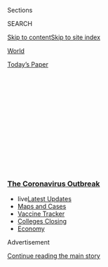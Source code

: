 <div id="app">

<div>

<div>

<div>

<div class="NYTAppHideMasthead css-1q2w90k e1suatyy0">

<div class="section css-ui9rw0 e1suatyy2">

<div class="css-eph4ug er09x8g0">

<div class="css-6n7j50">

</div>

<span class="css-1dv1kvn">Sections</span>

<div class="css-10488qs">

<span class="css-1dv1kvn">SEARCH</span>

</div>

[Skip to content](#site-content)[Skip to site
index](#site-index)

</div>

<div id="masthead-section-label" class="css-1wr3we4 eaxe0e00">

[World](https://www.nytimes3xbfgragh.onion/section/world)

</div>

<div class="css-10698na e1huz5gh0">

</div>

</div>

<div id="masthead-bar-one" class="section hasLinks css-15hmgas e1csuq9d3">

<div class="css-uqyvli e1csuq9d0">

</div>

<div class="css-1uqjmks e1csuq9d1">

</div>

<div class="css-9e9ivx">

[](https://myaccount.nytimes3xbfgragh.onion/auth/login?response_type=cookie&client_id=vi)

</div>

<div class="css-1bvtpon e1csuq9d2">

[Today’s
Paper](https://www.nytimes3xbfgragh.onion/section/todayspaper)

</div>

</div>

</div>

</div>

<div data-aria-hidden="false">

<div id="site-content" data-role="main">

<div>

<div class="css-1aor85t" style="opacity:0.000000001;z-index:-1;visibility:hidden">

<div class="css-1hqnpie">

<div class="css-epjblv">

<span class="css-17xtcya">[World](/section/world)</span><span class="css-x15j1o">|</span><span class="css-fwqvlz">China
Defends Its Coronavirus
Response</span>

</div>

<div class="css-k008qs">

<div class="css-1iwv8en">

<span class="css-18z7m18"></span>

<div>

</div>

</div>

<span class="css-1n6z4y">https://nyti.ms/2AO5g5L</span>

<div class="css-1705lsu">

<div class="css-4xjgmj">

<div class="css-4skfbu" data-role="toolbar" data-aria-label="Social Media Share buttons, Save button, and Comments Panel with current comment count" data-testid="share-tools">

  - 
  - 
  - 
  - 
    
    <div class="css-6n7j50">
    
    </div>

  - 

</div>

</div>

</div>

</div>

</div>

</div>

<div class="css-13pd83m">

<div class="css-l9svim">

### [<span class="css-pa1jbp"><span class="css-1rxm0ex">The Coronavirus</span><span class="css-1rxm0ex"> Outbreak</span></span>](https://www.nytimes3xbfgragh.onion/news-event/coronavirus?name=styln-coronavirus-national&region=TOP_BANNER&variant=undefined&block=storyline_menu_recirc&action=click&pgtype=Article&impression_id=a18de280-e384-11ea-a237-f96f036501c6)

  - <span class="css-ousu42"><span class="css-12clwdu">live</span>[Latest
    Updates](https://www.nytimes3xbfgragh.onion/2020/08/20/world/coronavirus-covid.html?name=styln-coronavirus-national&region=TOP_BANNER&variant=undefined&block=storyline_menu_recirc&action=click&pgtype=Article&impression_id=a18e0990-e384-11ea-a237-f96f036501c6)</span>
  - <span class="css-ousu42">[Maps and
    Cases](https://www.nytimes3xbfgragh.onion/interactive/2020/us/coronavirus-us-cases.html?name=styln-coronavirus-national&region=TOP_BANNER&variant=undefined&block=storyline_menu_recirc&action=click&pgtype=Article&impression_id=a18e0991-e384-11ea-a237-f96f036501c6)</span>
  - <span class="css-ousu42">[Vaccine
    Tracker](https://www.nytimes3xbfgragh.onion/interactive/2020/science/coronavirus-vaccine-tracker.html?name=styln-coronavirus-national&region=TOP_BANNER&variant=undefined&block=storyline_menu_recirc&action=click&pgtype=Article&impression_id=a18e0992-e384-11ea-a237-f96f036501c6)</span>
  - <span class="css-ousu42">[Colleges
    Closing](https://www.nytimes3xbfgragh.onion/2020/08/19/us/colleges-closing-covid.html?name=styln-coronavirus-national&region=TOP_BANNER&variant=undefined&block=storyline_menu_recirc&action=click&pgtype=Article&impression_id=a18e0993-e384-11ea-a237-f96f036501c6)</span>
  - <span class="css-ousu42">[Economy](https://www.nytimes3xbfgragh.onion/live/2020/08/20/business/stock-market-today-coronavirus?name=styln-coronavirus-national&region=TOP_BANNER&variant=undefined&block=storyline_menu_recirc&action=click&pgtype=Article&impression_id=a18e0994-e384-11ea-a237-f96f036501c6)</span>

</div>

</div>

<div id="top-wrapper" class="css-1sy8kpn">

<div id="top-slug" class="css-l9onyx">

Advertisement

</div>

[Continue reading the main
story](#after-top)

<div class="ad top-wrapper" style="text-align:center;height:100%;display:block;min-height:250px">

<div id="top" class="place-ad" data-position="top" data-size-key="top">

</div>

</div>

<div id="after-top">

</div>

</div>

<div>

<div id="sponsor-wrapper" class="css-1hyfx7x">

<div id="sponsor-slug" class="css-19vbshk">

Supported by

</div>

[Continue reading the main
story](#after-sponsor)

<div id="sponsor" class="ad sponsor-wrapper" style="text-align:center;height:100%;display:block">

</div>

<div id="after-sponsor">

</div>

</div>

<div class="css-186x18t">

</div>

<div class="css-1vkm6nb ehdk2mb0">

# China Defends Its Coronavirus Response

</div>

Government officials denied they had suppressed information about the
outbreak and said China had set a strong example for how to combat it.

<div class="css-18e8msd">

<div class="css-vp77d3 epjyd6m0">

<div class="css-1baulvz">

</div>

</div>

  - 
    
    <div class="css-ld3wwf e16638kd2">
    
    Published June 6, 2020Updated June 10,
    2020
    
    </div>

  - 
    
    <div class="css-4xjgmj">
    
    <div class="css-pvvomx" data-role="toolbar" data-aria-label="Social Media Share buttons, Save button, and Comments Panel with current comment count" data-testid="share-tools">
    
      - 
      - 
      - 
      - 
        
        <div class="css-6n7j50">
        
        </div>
    
      - 
    
    </div>
    
    </div>

</div>

</div>

<div class="section meteredContent css-1r7ky0e" name="articleBody" itemprop="articleBody">

<div class="css-19qgada">

### Here’s what you need to know:

  - [China denies that it concealed the early spread of the
    virus.](#link-285448fa)
  - [U.S. states face different challenges in controlling the spread of
    the virus.](#link-4015bf10)
  - [Japan’s embrace of face masks may be the secret to its
    virus-fighting success.](#link-30049c69)
  - [In Britain, Prince William volunteers at a crisis help
    line.](#link-8fd8820)
  - [Brazil has removed coronavirus data from a Health Ministry
    website.](#link-3cfab740)
  - [Huge crowds turn out around the world to protest racism, and
    experts fear a coronavirus spike.](#link-435acae9)
  - [Some parts of the United States face financial ruin but few
    infections.](#link-117b4aa5)

</div>

<div class="css-79elbk" data-testid="photoviewer-wrapper">

<div class="css-z3e15g" data-testid="photoviewer-wrapper-hidden">

</div>

<div class="css-1a48zt4 ehw59r15" data-testid="photoviewer-children">

![<span class="css-16f3y1r e13ogyst0" data-aria-hidden="true">Outside a
hospital in January in Wuhan, China, the city where the coronavirus
outbreak
began.</span><span class="css-cnj6d5 e1z0qqy90" itemprop="copyrightHolder"><span class="css-1ly73wi e1tej78p0">Credit...</span><span>Hector
Retamal/Agence France-Presse — Getty
Images</span></span>](https://static01.graylady3jvrrxbe.onion/images/2020/07/06/world/06virus-briefing-china-wuhan/merlin_168749316_eb1959bd-4325-4694-945a-782535fac37d-articleLarge.jpg?quality=75&auto=webp&disable=upscale)

</div>

</div>

<div class="css-1fanzo5 StoryBodyCompanionColumn">

<div class="css-53u6y8">

## China denies that it concealed the early spread of the virus.

The Chinese government on Sunday strongly defended its handling of the
coronavirus, pushing back at criticism that officials had suppressed
early reports of the outbreak and contending instead that China had set
a strong example for how to combat it.

A top Chinese official said at a news conference in Beijing that the
government and state news media had provided early, timely and extensive
information since the first cases appeared in Hubei Province late last
year. In an apparent reference to the Trump administration’s [numerous
assertions](https://www.nytimes3xbfgragh.onion/2020/05/29/health/virus-who.html)
that China is to blame for the subsequent pandemic, he complained
bitterly about what he described as foreign lies and slanders.

“Those are completely unwarranted and unreasonable,” said the official,
Xu Lin, who oversees the State Council Information Office. On Sunday the
agency published a detailed
[report](http://english.scio.gov.cn/whitepapers/2020-06/07/content_76135269.htm)
on China’s epidemic response.

Ma Xiaowei, the minister in charge of the National Health Commission,
also said that China had “not delayed in any way” the release of
information about the disease.

</div>

</div>

<div class="css-1fanzo5 StoryBodyCompanionColumn">

<div class="css-53u6y8">

The report is an attempt by the Chinese government to provide a
comprehensive narrative for the epidemic, ignoring any early missteps.
It describes local and provincial officials as having faithfully
implemented the instructions of the central government, without
mentioning that some of these officials were hurriedly replaced after
initial problems.

Critics have pointed out that while Chinese scientists moved quickly to
identify the new virus and share their findings internationally,
political leaders were slower to act, ordering police investigations of
doctors who [tried to sound the
alarm](https://www.nytimes3xbfgragh.onion/2020/02/01/world/asia/china-coronavirus.html)
in late December.

As the U.S. and other countries struggle to bring their outbreaks under
control, China has largely returned to normal life, with its last
remaining high-risk area, a district in the northeastern city of Jilin,
lowering its epidemic response level on Sunday. The government reported
six new cases across the country on Sunday, including five that
originated abroad and one that was transmitted locally in the southern
island province of Hainan. Since the outbreak began, the Chinese
mainland has recorded more than 89,000 cases and more than 4,600
deaths.

</div>

</div>

<div>

</div>

<div class="css-1fanzo5 StoryBodyCompanionColumn">

<div class="css-53u6y8">

## U.S. states face different challenges in controlling the spread of the virus.

</div>

</div>

<div class="css-79elbk" data-testid="photoviewer-wrapper">

<div class="css-z3e15g" data-testid="photoviewer-wrapper-hidden">

</div>

<div class="css-1a48zt4 ehw59r15" data-testid="photoviewer-children">

<div class="css-1xdhyk6 erfvjey0">

<span class="css-1ly73wi e1tej78p0">Image</span>

<div class="css-zjzyr8">

<div data-testid="lazyimage-container" style="height:257.77777777777777px">

</div>

</div>

</div>

<span class="css-16f3y1r e13ogyst0" data-aria-hidden="true">A group at
the Mystic Aquarium in Mystic, Conn., in May. As states move ahead with
reopening plans, they may face different futures based on factors like
how stressed their health care systems have
been.</span><span class="css-cnj6d5 e1z0qqy90" itemprop="copyrightHolder"><span class="css-1ly73wi e1tej78p0">Credit...</span><span>Christopher
Capozziello for The New York Times</span></span>

</div>

</div>

<div class="css-1fanzo5 StoryBodyCompanionColumn">

<div class="css-53u6y8">

With states beginning to allow varying degrees of economic reopening,
large protests against police brutality being held in dozens of cities
and warmer weather inviting people outside, forecasters tracking the
Covid-19 pandemic in the United States are approaching a difficult
juncture.

</div>

</div>

<div class="css-1fanzo5 StoryBodyCompanionColumn">

<div class="css-53u6y8">

While the portrait of the country over all has improved significantly in
recent weeks, epidemiologists have cautioned that different states are
likely to experience very different challenges now in measuring and
controlling the virus’s spread.

According to
[data](https://www.nytimes3xbfgragh.onion/interactive/2020/us/coronavirus-us-cases.html)
compiled by The New York Times, more than a third of states are still
seeing new infections increasing. But as many of them move ahead with
reopening plans, their outcomes may depend on factors like how stressed
their health care systems have been and how far they are along the
curve.

In some relatively large states such as North Carolina and Arizona,
increased testing suggests that infections are still climbing quickly
and may spike further as more people venture out.

In another group are states that have achieved modest declines in new
cases, but where the sheer number of people already infected remains the
main source of concern. Even as states such as Maryland or Connecticut
have seen small declines in new infections, both still have alarmingly
high counts per capita, which have taxed health care systems for weeks.

The fear for states in the second category is that with scores of people
already infected, recent declines could be quickly erased through
increased social contact in the months ahead, threatening health care
systems
anew.

</div>

</div>

<div>

</div>

<div>

</div>

<div class="css-1sngw6j">

[](https://www.nytimes3xbfgragh.onion/interactive/2020/world/coronavirus-maps.html)

<div class="css-1eoytci">

![](https://static01.graylady3jvrrxbe.onion/images/2020/03/03/world/coronavirus-map-promo/coronavirus-map-promo-articleLarge-v723.png)

</div>

<div class="css-1rha1bf">

## Coronavirus Map: Tracking the Global Outbreak

The virus has infected more than 22,659,500 people and has been detected
in nearly every
country.

</div>

</div>

<div class="css-1fanzo5 StoryBodyCompanionColumn">

<div class="css-53u6y8">

## Japan’s embrace of face masks may be the secret to its virus-fighting success.

</div>

</div>

<div class="css-79elbk" data-testid="photoviewer-wrapper">

<div class="css-z3e15g" data-testid="photoviewer-wrapper-hidden">

</div>

<div class="css-1a48zt4 ehw59r15" data-testid="photoviewer-children">

<div class="css-1xdhyk6 erfvjey0">

<span class="css-1ly73wi e1tej78p0">Image</span>

<div class="css-zjzyr8">

<div data-testid="lazyimage-container" style="height:257.77777777777777px">

</div>

</div>

</div>

<span class="css-16f3y1r e13ogyst0" data-aria-hidden="true">Shoppers in
Tokyo last month. Face masks were a common sight in the city long before
the coronavirus
arrived.</span><span class="css-cnj6d5 e1z0qqy90" itemprop="copyrightHolder"><span class="css-1ly73wi e1tej78p0">Credit...</span><span>Noriko
Hayashi for The New York Times</span></span>

</div>

</div>

<div class="css-1fanzo5 StoryBodyCompanionColumn">

<div class="css-53u6y8">

When the coronavirus arrived in Japan, people did what they normally do:
They put on masks.

Face coverings are nothing new there. During flu and hay fever seasons,
trains are crowded with commuters half-hidden behind white surgical
masks. Employees with colds, worried about the stigma of missing work,
throw one on and soldier into the
office.

[Japan](https://www.nytimes3xbfgragh.onion/interactive/2020/world/coronavirus-maps.html#countries)
has reported more than 17,000 infections and just over 900 deaths, while
the United States, with a population roughly two and a half times as
large, has [topped 1.9 million cases and is approaching 110,000
deaths](https://www.nytimes3xbfgragh.onion/interactive/2020/us/coronavirus-us-cases.html).

“Japan, I think a lot of people agree, kind of did everything wrong,
with poor social distancing, karaoke bars still open and public transit
packed near the zone where the worst outbreaks were happening,” Jeremy
Howard, a researcher at the University of San Francisco who has studied
[the use of masks](https://www.preprints.org/manuscript/202004.0203/v2),
said of the country’s early response. “But the one thing that Japan did
right was masks.”

During the pandemic, scientists have found a correlation between high
levels of mask-wearing — whether as a matter of culture or policy — and
success in containing the virus.

</div>

</div>

<div class="css-1fanzo5 StoryBodyCompanionColumn">

<div class="css-53u6y8">

“I think there is definitely evidence coming out of Covid that Japan, as
well as other countries which practice mask-wearing, tend to do much
better in flattening the curve,” said [Akiko
Iwasaki](https://medicine.yale.edu/profile/akiko_iwasaki/), a professor
of immunobiology at Yale.

</div>

</div>

<div>

</div>

<div>

</div>

<div class="css-1fanzo5 StoryBodyCompanionColumn">

<div class="css-53u6y8">

## In Britain, Prince William volunteers at a crisis help line.

Prince William counts as one among thousands of British volunteers
assisting on a crisis help line during the coronavirus lockdown,
Kensington Palace announced in a message marking the end of Volunteers’
Week.

<div id="NYT_MAIN_CONTENT_1_REGION" class="css-9tf9ac">

<div>

<div id="styln-covid-updates-world" class="section interactive-content interactive-size-medium css-1ftcdic">

<div class="css-17ih8de interactive-body">

<div id="styln-briefing-block" data-asset-id="QXJ0aWNsZTpueXQ6Ly9hcnRpY2xlL2NlNTkwYjM3LWJmOWItNTdmYy05MmI1LWFlNjk3ZDBlZmU2NQ==">

<div class="briefing-block-header-section">

# [Latest Updates: The Coronavirus Outbreak](https://www.nytimes3xbfgragh.onion/2020/08/20/world/coronavirus-covid.html?action=click&pgtype=Article&state=default&region=MAIN_CONTENT_1&context=storylines_live_updates)

<div class="briefing-block-ts">

Updated 2020-08-21T07:46:15.883Z

</div>

</div>

  - [Shutdowns, warnings and scoldings follow alarming incidents on
    college
    campuses.](https://www.nytimes3xbfgragh.onion/2020/08/20/world/coronavirus-covid.html?action=click&pgtype=Article&state=default&region=MAIN_CONTENT_1&context=storylines_live_updates#link-68774d88)
  - [Biden knocks Trump’s pandemic response, and outlines a national
    strategy.](https://www.nytimes3xbfgragh.onion/2020/08/20/world/coronavirus-covid.html?action=click&pgtype=Article&state=default&region=MAIN_CONTENT_1&context=storylines_live_updates#link-26b58724)
  - [U.S. health agencies announce moves to confront the flu season and
    plummeting child vaccination
    rates.](https://www.nytimes3xbfgragh.onion/2020/08/20/world/coronavirus-covid.html?action=click&pgtype=Article&state=default&region=MAIN_CONTENT_1&context=storylines_live_updates#link-4e542da3)

<div class="briefing-block-footer">

<div class="briefing-block-footer-meta">

[See more
updates](https://www.nytimes3xbfgragh.onion/2020/08/20/world/coronavirus-covid.html?action=click&pgtype=Article&state=default&region=MAIN_CONTENT_1&context=storylines_live_updates)

</div>

<div class="briefing-block-briefinglinks">

<span>More live coverage:</span>
[Markets](https://www.nytimes3xbfgragh.onion/live/2020/08/20/business/stock-market-today-coronavirus?action=click&pgtype=Article&state=default&region=MAIN_CONTENT_1&context=storylines_live_updates)

</div>

</div>

</div>

</div>

</div>

</div>

</div>

“I’m going to share a little secret with you guys, but I’m actually on
the platform volunteering,” Prince William, the Duke of Cambridge, said
during a video call in which he and his wife, Catherine, the Duchess of
Cambridge, thanked volunteers for their work.

</div>

</div>

<div class="css-cfo9c3">

</div>

<div class="css-1fanzo5 StoryBodyCompanionColumn">

<div class="css-53u6y8">

In a statement, [Kensington Palace
said](https://www.royal.uk/duke-and-duchess-cambridge-thank-volunteers)
Prince William had been volunteering for Shout85258, the country’s first
24/7 crisis text line, which the couple launched in 2019 with Prince
Harry and Meghan, the Duke and Duchess of Sussex.

</div>

</div>

<div class="css-1fanzo5 StoryBodyCompanionColumn">

<div class="css-53u6y8">

“The Duke is one of more than 2000 Crisis Volunteers who are trained to
support anyone, anytime, whatever their crisis may be,” the palace said.
“Last month, the Duke and Duchess marked the service’s first anniversary
by speaking to five Shout volunteers via video call.”

More than 300,000 text conversations have taken place between volunteers
and people needing mental health support, [The Associated Press
reported](https://apnews.com/526a713bd3d291c9023ed2f61cd64e41). More
than half of the people texting are under 25.

[In the full eight-minute video that the palace shared on social
media](https://www.youtube.com/watch?v=tGdL9zfdE1Q), Catherine noted
that although the coronavirus pandemic had been “such pressure for
everybody,” communities pulled together and people stepped up to
volunteer.

There have been at least 284,800 confirmed cases of the coronavirus in
Britain, according to the British [public health
authorities](https://coronavirus.data.gov.uk/). At least 40,000 people
have died from the
virus.

## Brazil has removed coronavirus data from a Health Ministry website.

</div>

</div>

<div class="css-79elbk" data-testid="photoviewer-wrapper">

<div class="css-z3e15g" data-testid="photoviewer-wrapper-hidden">

</div>

<div class="css-1a48zt4 ehw59r15" data-testid="photoviewer-children">

<div class="css-1xdhyk6 erfvjey0">

<span class="css-1ly73wi e1tej78p0">Image</span>

<div class="css-zjzyr8">

<div data-testid="lazyimage-container" style="height:257.77777777777777px">

</div>

</div>

</div>

<span class="css-16f3y1r e13ogyst0" data-aria-hidden="true">Grave
diggers burying a coronavirus victim at the Vila Formosa cemetery in São
Paulo in
May.</span><span class="css-cnj6d5 e1z0qqy90" itemprop="copyrightHolder"><span class="css-1ly73wi e1tej78p0">Credit...</span><span>Victor
Moriyama for The New York
Times</span></span>

</div>

</div>

<div class="css-1fanzo5 StoryBodyCompanionColumn">

<div class="css-53u6y8">

[Brazil’s](https://www.nytimes3xbfgragh.onion/2020/06/10/world/americas/bolsonaro-coup-coronavirus-brazil.html)
government on Friday removed comprehensive numbers on [coronavirus
cases](https://www.nytimes3xbfgragh.onion/2020/06/10/world/americas/bolsonaro-coup-coronavirus-brazil.html)
and deaths from the Health Ministry’s website, claiming without offering
evidence that state officials had been reporting inflated figures to
secure more federal funding.

Carlos Wizard, a businessman recently appointed by President Jair
Bolsonaro to a top job in the ministry, told the newspaper O Globo on
Friday that the government suspects state officials have been including
deaths from other causes in the coronavirus tallies they report to the
federal government.

</div>

</div>

<div class="css-1fanzo5 StoryBodyCompanionColumn">

<div class="css-53u6y8">

“Local officials, driven purely by a desire to get more funding for
their cities, labeled everyone as Covid,” Wizard said. “We’re reviewing
those deaths.”

The accusation outraged public health experts. Several noted that Brazil
has a sophisticated health surveillance system and that there is a broad
consensus among epidemiologists that a lack of testing worldwide has
resulted in a gross undercount of deaths from Covid-19, the disease
caused by the coronavirus. And an [analysis by The New York
Times](https://www.nytimes3xbfgragh.onion/interactive/2020/04/21/world/coronavirus-missing-deaths.html)
found that coronavirus deaths in five Brazilian cities appeared to be
vastly underreported.

Mr. Bolsonaro has come under withering criticism at home and abroad for
his cavalier handling of the pandemic. He has sabotaged quarantine
guidelines issued at the state level, calling them ruinous for economic
growth. On Friday, [he threatened to pull Brazil out of the World Health
Organization](https://www.haaretz.com/world-news/americas/bolsonaro-threatens-who-exit-as-coronavirus-kills-a-brazilian-per-minute-1.8900578),
which has urged countries with increasing outbreaks to adopt social
distancing guidelines.

As of Saturday, Brazil had more than 669,000 confirmed cases, second
only to the United States, and more than 35,000 deaths. In recent days,
Brazil has led the world in the number of new deaths reported each day.

The National Council of Health Secretaries, which represents municipal
health officials, called Mr. Wizard’s accusation outrageous.

“This authoritarian, insensitive, inhumane and unethical attempt to
erase people who have died from Covid-19 will fail,” the council said.
“We are not mercenaries of death.”

As the country’s caseload exploded in recent weeks, Mr. Bolsonaro fired
his health minister and replaced him with a doctor who lasted less than
a month on the job.

</div>

</div>

<div class="css-1fanzo5 StoryBodyCompanionColumn">

<div class="css-53u6y8">

Since mid-May, the health ministry has been led by an active duty
general with no medical experience, and military officers have stepped
into several top jobs as career health officials resigned.

</div>

</div>

<div>

</div>

<div class="css-1fanzo5 StoryBodyCompanionColumn">

<div class="css-53u6y8">

Global
Roundup

## Huge crowds turn out around the world to protest racism, and experts fear a coronavirus spike.

</div>

</div>

<div class="css-79elbk" data-testid="photoviewer-wrapper">

<div class="css-z3e15g" data-testid="photoviewer-wrapper-hidden">

</div>

<div class="css-1a48zt4 ehw59r15" data-testid="photoviewer-children">

<div class="css-1xdhyk6 erfvjey0">

<span class="css-1ly73wi e1tej78p0">Image</span>

<div class="css-zjzyr8">

<div data-testid="lazyimage-container" style="height:257.77777777777777px">

</div>

</div>

</div>

<span class="css-16f3y1r e13ogyst0" data-aria-hidden="true">Protesters
at a Black Lives Matter rally in Brisbane, Australia, on
Saturday.</span><span class="css-cnj6d5 e1z0qqy90" itemprop="copyrightHolder"><span class="css-1ly73wi e1tej78p0">Credit...</span><span>Glenn
Hunt/EPA, via Shutterstock</span></span>

</div>

</div>

<div class="css-1fanzo5 StoryBodyCompanionColumn">

<div class="css-53u6y8">

From London to Sydney, crowds of people around the world defied public
health warnings and turned out in solidarity with U.S. [protesters
calling for
justice](https://www.nytimes3xbfgragh.onion/2020/06/06/us/george-floyd-protests.html)
in the death of an African-American man, George Floyd, killed in policy
custody in Minneapolis. Health experts have warned that the
[demonstrations could accelerate the spread of the
coronavirus](https://www.nytimes3xbfgragh.onion/2020/06/06/us/george-floyd-protests.html?action=click&module=Top%20Stories&pgtype=Homepage#link-2301563b),
especially among people not wearing masks.

In Australia, huge crowds turned out in Sydney, Melbourne and many other
communities in support of the Black Lives Matter movement calling for an
end to systemic racism and Aboriginal deaths in police custody.

The health minister in Britain urged residents not to gather for
demonstrations in London, Manchester and Birmingham. But large crowds
appeared — despite the cold weather, the rain and warnings by the police
that mass gatherings would violate the rule that only six people from
different households could gather outside during the pandemic.

Police in [Northern Ireland announced on
Saturday](https://www.psni.police.uk/news/Latest-News/060620-planned-protests-in-belfast-and-derrylondonderry-have-ended/)
that organizers of “Black Lives Matter” protests in Belfast and Derry
will be reported to the Public Prosecution Service for breaking
coronavirus restrictions.

</div>

</div>

<div class="css-1fanzo5 StoryBodyCompanionColumn">

<div class="css-53u6y8">

“We estimate there were less than 500 people in attendance at each event
and a significant number of Community Resolution Notices (CRNS) and
fines were issued,” said Assistant Chief Constable Alan Todd, who added
that “Health Protection Regulations are in place to protect us all
during this pandemic and it is everyone’s responsibility to adhere to
them to protect our society.”

In Paris, [on a day the Palace of Versailles
reopened](https://twitter.com/CVersailles/status/1269154953844703232) to
visitors and tourists, the authorities barred people from gathering in
front of the United States Embassy, but thousands protested there anyway
in the late afternoon, as well as near the Eiffel Tower, echoing a
protest earlier this week that drew nearly 20,000 people in memory of
Adama Traoré, a Frenchman who died in police custody in 2016. On Friday,
[police officially banned protests on the Champ-de-Mars for
June 6](https://twitter.com/prefpolice/status/1269002972807278595),
citing coronavirus concerns.

<div id="NYT_MAIN_CONTENT_2_REGION" class="css-9tf9ac">

<div>

</div>

</div>

And in the German cities of Berlin and Cologne, thousands responded to
social media calls to take to the streets to honor Mr. Floyd. The
protests came after a week of demonstrations in cities like Hamburg and
Frankfurt.

Fury against racism and police brutality has also brought crowds into
the streets of Belgium, Canada, Sweden and Zimbabwe. In other parts of
the world:

  - **Art Basel, the centerpiece of the European art market calendar,**
    **[is
    canceled](https://www.nytimes3xbfgragh.onion/2020/06/06/arts/design/art-basel-cancels-fair-virus.html).**
    The 50th anniversary edition of the event in Basel, Switzerland, was
    to feature more than 250 international galleries and had already
    been postponed.

<!-- end list -->

  - **Saudi Arabia reimposed a curfew** in the Red Sea city of Jeddah
    from 3 p.m. to 6 a.m. for two weeks starting on Saturday, halted
    prayers in the city’s mosques and suspended work in offices because
    of a rise in the spread of the coronavirus, the state news agency
    SPA reported.

  - **Russia on Saturday reported 8,855 new cases** of the coronavirus,
    pushing the total number of infections to 458,689, and 197 deaths in
    the past 24 hours. The nationwide death toll has reached 5,725.

</div>

</div>

<div>

</div>

<div class="css-1fanzo5 StoryBodyCompanionColumn">

<div class="css-53u6y8">

Economic
roundup

## Some parts of the United States face financial ruin but few infections.

</div>

</div>

<div class="css-79elbk" data-testid="photoviewer-wrapper">

<div class="css-z3e15g" data-testid="photoviewer-wrapper-hidden">

</div>

<div class="css-1a48zt4 ehw59r15" data-testid="photoviewer-children">

<div class="css-1xdhyk6 erfvjey0">

<span class="css-1ly73wi e1tej78p0">Image</span>

<div class="css-zjzyr8">

<div data-testid="lazyimage-container" style="height:257.77777777777777px">

</div>

</div>

</div>

<span class="css-16f3y1r e13ogyst0" data-aria-hidden="true">The first
night the restaurant Bin707 was opened in Grand Junction, Colo., on
Monday.</span><span class="css-cnj6d5 e1z0qqy90" itemprop="copyrightHolder"><span class="css-1ly73wi e1tej78p0">Credit...</span><span>Benjamin
Rasmussen for The New York Times</span></span>

</div>

</div>

<div class="css-1fanzo5 StoryBodyCompanionColumn">

<div class="css-53u6y8">

In Corpus Christi, the oil and gas and vacation town on the southeastern
coast of Texas, it can be tough to find people who have experienced the
coronavirus’s devastation, or even know someone who has. But people hit
with job losses or business closures? They are everywhere.

Theresa Thompson has been furloughed from her position as a catering and
events manager at a Holiday Inn. Richard Lomax has seen sales fall by
more than 90 percent at the two restaurants his family owns. Brett
Oetting, chief executive of the tourism office, has been working with
countless businesses struggling to navigate the economic collapse.

</div>

</div>

<div class="css-1fanzo5 StoryBodyCompanionColumn">

<div class="css-53u6y8">

None of them knows anyone local who has been sickened by the virus.

In corners of the United States facing financial ruin, but where the
coronavirus hasn’t arrived in full, [a New York Times
analysis](https://www.nytimes3xbfgragh.onion/interactive/2020/06/06/business/economy/high-unemployment-few-coronavirus-cases.html)
of economic and infection data helps explain why some see reopening as
long overdue. The sharp disconnect between extreme economic pain and
limited health impact presents local officials and businesses with
difficult choices, even after [Friday’s encouraging jobs
report](https://www.nytimes3xbfgragh.onion/2020/06/05/business/economy/jobs-report.html)
suggested more of the country was returning to work.

“In the first two weeks when they said this was coming, I was like,
‘Let’s all stay in, hunker down, and if we all do this, that can
help while we figure out what is going on,’” said Stephanie Anderson, a
real estate agent in Satellite Beach, Fla.

But since “places here aren’t producing mass death,” she said, “don’t
tell me I can’t open my business in a responsible manner.”

Some business owners and workers in these communities have embraced
reopening because of their firsthand experiences. Many are angry or
confused. Others plead for caution. But most agree the virus has not
posed the local public health threat that so many were expecting — even
while acknowledging that [things could get
worse](https://www.nytimes3xbfgragh.onion/2020/05/20/us/coronavirus-reopening-50-states.html)
and the numbers would most likely already be higher with more testing.

Here are some other recent developments on the economic impact of the
pandemic:

  - **African-Americans and Latinos** **[are especially
    vulnerable](https://www.nytimes3xbfgragh.onion/2020/06/06/business/economy/jobs-report-minorities.html)**
    to job losses in the pandemic and at a disadvantage in getting
    government support.

  - Economists warn that encouraging job numbers may mask **a huge,
    slower-moving slump in demand**, and [imperil stimulus measures
    required to combat
    it](https://www.nytimes3xbfgragh.onion/2020/06/06/upshot/coronavirus-economic-crisis.html).

</div>

</div>

<div>

</div>

<div class="css-1fanzo5 StoryBodyCompanionColumn">

<div class="css-53u6y8">

## In New York, a ‘big sigh of relief’ as the daily death toll falls to 35.

</div>

</div>

<div class="css-79elbk" data-testid="photoviewer-wrapper">

<div class="css-z3e15g" data-testid="photoviewer-wrapper-hidden">

</div>

<div class="css-1a48zt4 ehw59r15" data-testid="photoviewer-children">

<div class="css-1xdhyk6 erfvjey0">

<span class="css-1ly73wi e1tej78p0">Image</span>

<div class="css-zjzyr8">

<div data-testid="lazyimage-container" style="height:257.77777777777777px">

</div>

</div>

</div>

<span class="css-16f3y1r e13ogyst0" data-aria-hidden="true">A sign
hanging in Brooklyn. The city will start to reopen Monday, allowing
retail stores to offer curbside or in-store
pickup.</span><span class="css-cnj6d5 e1z0qqy90" itemprop="copyrightHolder"><span class="css-1ly73wi e1tej78p0">Credit...</span><span>Hilary
Swift for The New York Times</span></span>

</div>

</div>

<div class="css-1fanzo5 StoryBodyCompanionColumn">

<div class="css-53u6y8">

The weekend ahead of New York City’s start of gradual reopening, Gov.
Andrew M. Cuomo reported 35 new coronavirus deaths statewide, a drop of
seven from the day before and the lowest daily total in the last two
months.

</div>

</div>

<div class="css-1fanzo5 StoryBodyCompanionColumn">

<div class="css-53u6y8">

“This is really, really good news compared to where we were,” Mr. Cuomo
said Saturday during his daily briefing in Albany. “This is a big sigh
of relief.”

Under Phase 1 of reopening, set to begin Monday, retail stores will be
allowed to open for curbside or in-store pickup, and nonessential
construction and manufacturing can resume, returning as many as 400,000
people to the work force.

“You want to talk about a turnaround — this one, my friends, is going to
go in the history books,” Mr. Cuomo said. “There is no state in the
United States that has gone from where we were to where we are.”

Mr. Cuomo also announced he was expanding the occupancy guidelines for
houses of worship, which could now admit up to 25 percent of the
building’s occupancy. It is unclear if the measure applies statewide or
only in locations that have reached Phase 2. All regions of the state
except New York City [are in the first or second phase of
reopening](https://forward.ny.gov/).

Across the Hudson River, Gov. Philip D. Murphy of New Jersey announced
60 new virus-related deaths Saturday via [social
media](https://twitter.com/GovMurphy/status/1269316516962545666?s=20),
bringing the state’s toll to 12,106. The figure was a drop from the 79
new deaths reported the previous day. He also reported 606 new confirmed
positive cases, totaling 163,893 cases in the state.

While New York City’s shutdown has successfully flattened the number of
infections, [a study has
found](https://www.nytimes3xbfgragh.onion/2020/06/06/business/economy/coronavirus-closings-strategy.html)
that the economic cost could have been reduced by a third or more by
strategically choosing neighborhoods to close, calibrating the risk of
infection for local residents and workers with the impact on local
jobs.

</div>

</div>

<div>

</div>

<div class="css-1fanzo5 StoryBodyCompanionColumn">

<div class="css-53u6y8">

## The economy won’t be easily healed. Denying that reality won’t help fix it.

</div>

</div>

<div class="css-79elbk" data-testid="photoviewer-wrapper">

<div class="css-z3e15g" data-testid="photoviewer-wrapper-hidden">

</div>

<div class="css-1a48zt4 ehw59r15" data-testid="photoviewer-children">

<div class="css-1xdhyk6 erfvjey0">

<span class="css-1ly73wi e1tej78p0">Image</span>

<div class="css-zjzyr8">

<div data-testid="lazyimage-container" style="height:257.77777777777777px">

</div>

</div>

</div>

<span class="css-cnj6d5 e1z0qqy90" itemprop="copyrightHolder"><span class="css-1ly73wi e1tej78p0">Credit...</span><span>Adam
Maida</span></span>

</div>

</div>

<div class="css-1fanzo5 StoryBodyCompanionColumn">

<div class="css-53u6y8">

For the first time in three months there is a scent of economic optimism
in the air. Employers added millions of jobs to their payrolls in May,
and the jobless rate fell, a big surprise to forecasters who expected
further losses. Businesses are reopening, and the rate of coronavirus
deaths has edged down. The Trump administration has begun pointing to
what are likely to be impressive growth numbers as the economy starts to
pull out of its deep hole.

All of that is good news. But there are clear signs that the collapse of
economic activity has set in motion problems that will play out over
many months, or maybe many years. If not contained, they could cause
human misery on a mass scale and create lasting scars for families.

The fabric of the economy has been ripped, with damage done to millions
of interconnections — between workers and employers, companies and their
suppliers, borrowers and lenders. Both the historical evidence from
severe economic crises and the data available today point to enormous
delayed effects.

While the government can’t wave a wand and bring back industries that
are semi-permanently shuttered, it can act — and has acted — to try to
keep demand for goods and services at pre-crisis levels. That, in turn,
can smooth the path for other sectors to grow so that there is not a
prolonged depression of jobs, income and investment, with a resulting
reduction in the economy’s long-term
potential.

</div>

</div>

<div>

</div>

<div class="css-1fanzo5 StoryBodyCompanionColumn">

<div class="css-53u6y8">

## Study finds some rays of optimism for women considering pregnancy.

</div>

</div>

<div class="css-79elbk" data-testid="photoviewer-wrapper">

<div class="css-z3e15g" data-testid="photoviewer-wrapper-hidden">

</div>

<div class="css-1a48zt4 ehw59r15" data-testid="photoviewer-children">

<div class="css-1xdhyk6 erfvjey0">

<span class="css-1ly73wi e1tej78p0">Image</span>

<div class="css-zjzyr8">

<div data-testid="lazyimage-container" style="height:257.77777777777777px">

</div>

</div>

</div>

<span class="css-16f3y1r e13ogyst0" data-aria-hidden="true">Ebru Celik
holds her newborn baby boy after recovering from Covid-19 in Instanbul,
Turkey, in
May.</span><span class="css-cnj6d5 e1z0qqy90" itemprop="copyrightHolder"><span class="css-1ly73wi e1tej78p0">Credit...</span><span>Chris
Mcgrath/Getty Images</span></span>

</div>

</div>

<div class="css-1fanzo5 StoryBodyCompanionColumn">

<div class="css-53u6y8">

How the coronavirus might affect pregnant women and newborns has been a
major concern since the outbreaks began. A [new report in the medical
journal
JAMA](https://slack-redir.net/link?url=https%3A%2F%2Fjamanetwork.com%2Fjournals%2Fjama%2Ffullarticle%2F2767060%3FguestAccessKey%3Dcdf30829-77bc-4a44-88ec-5eaee89b19ec%26utm_source%3DFor_The_Media%26utm_medium%3Dreferral%26utm_campaign%3Dftm_links%26utm_content%3Dtfl%26utm_term%3D060520)
has both reassuring and worrisome findings, with caveats that there is
limited data and still much unknown.

So far, compared to the general population, pregnant women do not seem
to have an increased risk of severe illness if they contract the virus,
the report said. Of 147 pregnant women with Covid-19 in China, 8 percent
had severe disease and 1 percent had critical illness — rates that were
actually lower than those in the rest of the population, where 14
percent had severe disease and 6 percent were critically ill. In New
York City, a report on 43 pregnant women with Covid-19 found that their
rates of severe disease were similar to those in other
adults.

<div id="NYT_MAIN_CONTENT_3_REGION" class="css-9tf9ac">

<div>

<div id="styln-prism-freeform-1594220623585" class="section interactive-content interactive-size-medium css-1ftcdic">

<div class="css-17ih8de interactive-body">

<div id="prism-freeform-block-18477" class="css-19mumt8" data-role="complementary" data-storyline="The Coronavirus Outbreak" data-truncated="true" tabindex="0">

<div class="css-a8d9oz">

<div class="css-eb027h">

[](https://www.nytimes3xbfgragh.onion/news-event/coronavirus?action=click&pgtype=Article&state=default&region=MAIN_CONTENT_3&context=storylines_faq)

### The Coronavirus Outbreak ›

#### Frequently Asked Questions

Updated August 17, 2020

  - #### Why does standing six feet away from others help?
    
      - The coronavirus spreads primarily through droplets from your
        mouth and nose, especially when you cough or sneeze. The C.D.C.,
        one of the organizations using that measure, [bases its
        recommendation of six
        feet](https://www.nytimes3xbfgragh.onion/2020/04/14/health/coronavirus-six-feet.html?action=click&pgtype=Article&state=default&region=MAIN_CONTENT_3&context=storylines_faq)
        on the idea that most large droplets that people expel when they
        cough or sneeze will fall to the ground within six feet. But six
        feet has never been a magic number that guarantees complete
        protection. Sneezes, for instance, can launch droplets a lot
        farther than six feet, [according to a recent
        study](https://jamanetwork.com/journals/jama/fullarticle/2763852).
        It's a rule of thumb: You should be safest standing six feet
        apart outside, especially when it's windy. But keep a mask on at
        all times, even when you think you’re far enough apart.

  - #### I have antibodies. Am I now immune?
    
      - As of right now,[that seems likely, for at least several
        months.](https://www.nytimes3xbfgragh.onion/2020/07/22/health/covid-antibodies-herd-immunity.html?action=click&pgtype=Article&state=default&region=MAIN_CONTENT_3&context=storylines_faq)
        There have been frightening accounts of people suffering what
        seems to be a second bout of Covid-19. But experts say these
        patients may have a drawn-out course of infection, with the
        virus taking a slow toll weeks to months after initial exposure.
        People infected with the coronavirus typically
        [produce](https://www.nature.com/articles/s41586-020-2456-9)
        immune molecules called antibodies, which are [protective
        proteins made in response to an
        infection](https://www.nytimes3xbfgragh.onion/2020/05/07/health/coronavirus-antibody-prevalence.html?action=click&pgtype=Article&state=default&region=MAIN_CONTENT_3&context=storylines_faq)[.
        These antibodies
        may](https://www.nytimes3xbfgragh.onion/2020/05/07/health/coronavirus-antibody-prevalence.html?action=click&pgtype=Article&state=default&region=MAIN_CONTENT_3&context=storylines_faq)
        last in the body [only two to three
        months](https://www.nature.com/articles/s41591-020-0965-6),
        which may seem worrisome, but that’s perfectly normal after an
        acute infection subsides, said Dr. Michael Mina, an immunologist
        at Harvard University. It may be possible to get the coronavirus
        again, but it’s highly unlikely that it would be possible in a
        short window of time from initial infection or make people
        sicker the second time.

  - #### I’m a small-business owner. Can I get relief?
    
      - The [stimulus bills enacted in
        March](https://www.nytimes3xbfgragh.onion/article/small-business-loans-stimulus-grants-freelancers-coronavirus.html?action=click&pgtype=Article&state=default&region=MAIN_CONTENT_3&context=storylines_faq)
        offer help for the millions of American small businesses. Those
        eligible for aid are businesses and nonprofit organizations with
        fewer than 500 workers, including sole proprietorships,
        independent contractors and freelancers. Some larger companies
        in some industries are also eligible. The help being offered,
        which is being managed by the Small Business Administration,
        includes the Paycheck Protection Program and the Economic Injury
        Disaster Loan program. But lots of folks have [not yet seen
        payouts.](https://www.nytimes3xbfgragh.onion/interactive/2020/05/07/business/small-business-loans-coronavirus.html?action=click&pgtype=Article&state=default&region=MAIN_CONTENT_3&context=storylines_faq)
        Even those who have received help are confused: The rules are
        draconian, and some are stuck sitting on [money they don’t know
        how to
        use.](https://www.nytimes3xbfgragh.onion/2020/05/02/business/economy/loans-coronavirus-small-business.html?action=click&pgtype=Article&state=default&region=MAIN_CONTENT_3&context=storylines_faq)
        Many small-business owners are getting less than they expected
        or [not hearing anything at
        all.](https://www.nytimes3xbfgragh.onion/2020/06/10/business/Small-business-loans-ppp.html?action=click&pgtype=Article&state=default&region=MAIN_CONTENT_3&context=storylines_faq)

  - #### What are my rights if I am worried about going back to work?
    
      - Employers have to provide [a safe
        workplace](https://www.osha.gov/SLTC/covid-19/standards.html)
        with policies that protect everyone equally. [And if one of your
        co-workers tests positive for the coronavirus, the
        C.D.C.](https://www.nytimes3xbfgragh.onion/article/coronavirus-money-unemployment.html?action=click&pgtype=Article&state=default&region=MAIN_CONTENT_3&context=storylines_faq)
        has said that [employers should tell their
        employees](https://www.cdc.gov/coronavirus/2019-ncov/community/guidance-business-response.html)
        -- without giving you the sick employee’s name -- that they may
        have been exposed to the virus.

  - #### What is school going to look like in September?
    
      - It is unlikely that many schools will return to a normal
        schedule this fall, requiring the grind of [online
        learning](https://www.nytimes3xbfgragh.onion/2020/06/05/us/coronavirus-education-lost-learning.html?action=click&pgtype=Article&state=default&region=MAIN_CONTENT_3&context=storylines_faq),
        [makeshift child
        care](https://www.nytimes3xbfgragh.onion/2020/05/29/us/coronavirus-child-care-centers.html?action=click&pgtype=Article&state=default&region=MAIN_CONTENT_3&context=storylines_faq)
        and [stunted
        workdays](https://www.nytimes3xbfgragh.onion/2020/06/03/business/economy/coronavirus-working-women.html?action=click&pgtype=Article&state=default&region=MAIN_CONTENT_3&context=storylines_faq)
        to continue. California’s two largest public school districts —
        Los Angeles and San Diego — said on July 13, that [instruction
        will be remote-only in the
        fall](https://www.nytimes3xbfgragh.onion/2020/07/13/us/lausd-san-diego-school-reopening.html?action=click&pgtype=Article&state=default&region=MAIN_CONTENT_3&context=storylines_faq),
        citing concerns that surging coronavirus infections in their
        areas pose too dire a risk for students and teachers. Together,
        the two districts enroll some 825,000 students. They are the
        largest in the country so far to abandon plans for even a
        partial physical return to classrooms when they reopen in
        August. For other districts, the solution won’t be an
        all-or-nothing approach. [Many
        systems](https://bioethics.jhu.edu/research-and-outreach/projects/eschool-initiative/school-policy-tracker/),
        including the nation’s largest, New York City, are devising
        [hybrid
        plans](https://www.nytimes3xbfgragh.onion/2020/06/26/us/coronavirus-schools-reopen-fall.html?action=click&pgtype=Article&state=default&region=MAIN_CONTENT_3&context=storylines_faq)
        that involve spending some days in classrooms and other days
        online. There’s no national policy on this yet, so check with
        your municipal school system regularly to see what is happening
        in your
community.

<div id="styln-survey-component-18477" class="styln-survey-component" data-surveyname="faq" data-surveystoryline="coronavirus">

</div>

</div>

<div class="css-6mllg9">

</div>

<div class="css-pmm6ed">

<span class="css-5gimkt"></span>

</div>

</div>

</div>

</div>

</div>

</div>

</div>

But whether the infection can cause birth defects, miscarriage,
premature birth or stillbirth is not yet known. Newborns have become
infected, but it’s not clear whether they contracted the virus before,
during or after birth, or if breastfeeding can transmit the virus.

Even so, the report says that for women who are wondering whether this
is a safe time to conceive, “based on limited data, there does not seem
to be a compelling reason to recommend delaying
pregnancy.”

</div>

</div>

<div>

</div>

<div class="css-1fanzo5 StoryBodyCompanionColumn">

<div class="css-53u6y8">

## Europe has lost some of the last witnesses to its grim history.

</div>

</div>

<div class="css-79elbk" data-testid="photoviewer-wrapper">

<div class="css-z3e15g" data-testid="photoviewer-wrapper-hidden">

</div>

<div class="css-1a48zt4 ehw59r15" data-testid="photoviewer-children">

<div class="css-1xdhyk6 erfvjey0">

<span class="css-1ly73wi e1tej78p0">Image</span>

<div class="css-zjzyr8">

<div data-testid="lazyimage-container" style="height:257.77777777777777px">

</div>

</div>

</div>

<span class="css-16f3y1r e13ogyst0" data-aria-hidden="true">On Italy’s
Liberation Day in April, residents of Milan placed flowers in memory of
the partisans who died during World War II. The ranks of those who
remember the war have been diminished by the
coronavirus.</span><span class="css-cnj6d5 e1z0qqy90" itemprop="copyrightHolder"><span class="css-1ly73wi e1tej78p0">Credit...</span><span>Alessandro
Grassani for The New York Times</span></span>

</div>

</div>

<div class="css-1fanzo5 StoryBodyCompanionColumn">

<div class="css-53u6y8">

For years, Gildo Negri visited schools to share his stories about
blowing up bridges and cutting electrical wires to sabotage Nazis and
fascists during World War II. In January, the 89-year-old made another
visit, leaving his nursing home outside Milan to help students plant
trees in honor of Italians deported to concentration camps.

</div>

</div>

<div class="css-1fanzo5 StoryBodyCompanionColumn">

<div class="css-53u6y8">

But at the end of February, as Europe’s first outbreak of the
coronavirus spread through Mr. Negri’s nursing home, it fatally infected
him, too.

The virus, which is so lethal to the old, has hastened the departure of
these last witnesses and forced the cancellation of commemorations. It
has also created an opportunity for rising political forces who seek to
recast the history of the last century in order to play a greater role
in remaking the present one.

Throughout Europe, radical right-wing parties with histories of
Holocaust denial, Mussolini infatuation and fascist motifs have gained
traction in recent
years.

</div>

</div>

<div>

</div>

<div>

</div>

<div class="css-1fanzo5 StoryBodyCompanionColumn">

<div class="css-53u6y8">

## More Americans use home aides than nursing homes, but the sector has been ‘forgotten’ in the pandemic.

</div>

</div>

<div class="css-79elbk" data-testid="photoviewer-wrapper">

<div class="css-z3e15g" data-testid="photoviewer-wrapper-hidden">

</div>

<div class="css-1a48zt4 ehw59r15" data-testid="photoviewer-children">

<div class="css-1xdhyk6 erfvjey0">

<span class="css-1ly73wi e1tej78p0">Image</span>

<div class="css-zjzyr8">

<div data-testid="lazyimage-container" style="height:257.77777777777777px">

</div>

</div>

</div>

<span class="css-16f3y1r e13ogyst0" data-aria-hidden="true">Jennifer
Washington, a home health care aide who juggles multiple clients in
Oakland,
Calif.</span><span class="css-cnj6d5 e1z0qqy90" itemprop="copyrightHolder"><span class="css-1ly73wi e1tej78p0">Credit...</span><span>Jim
Wilson/The New York Times</span></span>

</div>

</div>

<div class="css-1fanzo5 StoryBodyCompanionColumn">

<div class="css-53u6y8">

Much of the attention to the toll Covid-19 has taken on older adults has
rightly focused on long-term care facilities. Their residents and
employees account for almost 40 percent of the nation’s deaths,
according to an updated [New York Times
analysis](https://www.nytimes3xbfgragh.onion/interactive/2020/05/09/us/coronavirus-cases-nursing-homes-us.html).

</div>

</div>

<div class="css-1fanzo5 StoryBodyCompanionColumn">

<div class="css-53u6y8">

But far more Americans — nearly six million, [by one
estimate](https://www.ncbi.nlm.nih.gov/pmc/articles/PMC5052697/) — rely
on paid home care than live-in nursing homes and assisted living
combined. And both workers and clients have cause for worry.

Even more than nursing home employees, home care workers are poorly paid
hourly workers and often lack health insurance; half rely on some form
of public assistance. Not only do many home care workers serve several
clients each week, but to piece together a living they may
simultaneously work for several agencies or for nursing homes, or hold
outside jobs.

Those conditions increase infection risks, and not only for their frail
older clients. Almost a third of home care workers, a heavily female
work force, are themselves over 55, and most are black or Hispanic,
groups that have proved particularly vulnerable to Covid-19.

Personal protective equipment, or P.P.E., has proved hard to acquire,
however. With hospitals and nursing homes scrambling for supplies, “this
was the forgotten sector,” said Dr. Nathan Stall, a geriatrician at the
University of Toronto.

“Home care workers are probably unknowingly involved in the transmission
of Covid-19, especially when they’re not equipped with sufficient
P.P.E.,” he
added.

</div>

</div>

<div>

</div>

<div class="css-1fanzo5 StoryBodyCompanionColumn">

<div class="css-53u6y8">

## How to stay safe as life restarts.

</div>

</div>

<div class="css-79elbk" data-testid="photoviewer-wrapper">

<div class="css-z3e15g" data-testid="photoviewer-wrapper-hidden">

</div>

<div class="css-1a48zt4 ehw59r15" data-testid="photoviewer-children">

<div class="css-1xdhyk6 erfvjey0">

<span class="css-1ly73wi e1tej78p0">Image</span>

<div class="css-zjzyr8">

<div data-testid="lazyimage-container" style="height:257.77777777777777px">

</div>

</div>

</div>

<span class="css-16f3y1r e13ogyst0" data-aria-hidden="true">A line
practicing social distancing at a Whole Foods in Detroit in
May.</span><span class="css-cnj6d5 e1z0qqy90" itemprop="copyrightHolder"><span class="css-1ly73wi e1tej78p0">Credit...</span><span>Brittany
Greeson for The New York Times</span></span>

</div>

</div>

<div class="css-1fanzo5 StoryBodyCompanionColumn">

<div class="css-53u6y8">

When the country was under lockdown, at least the rules were mostly
clear. Essential workers ventured out; everyone else sheltered in.

Now states are lifting restrictions, but detailed guidance about
navigating the minutiae of everyday life is still hard to come by — and
anyway, there’s never going to be a ready solution to every problematic
circumstance you may encounter.

As you tiptoe toward normalization — whatever that is, given these times
— try to follow three precautions: avoid contact, confinement and
crowds. And make realistic choices.

### Contact

You need to continue with social distancing precautions. That means
wearing masks, washing hands well and often, and keeping a six-foot
distance from one another. No hugs, no handshakes.

Any 15-minute face-to-face conversation between people who are within
six feet of one another constitutes close contact, said Dr. Muge Cevik,
an expert on infectious diseases and virology at University of Saint
Andrews School of Medicine in Scotland.

### Confinement

Indoor activities in confined enclosed spaces, even large ones, are more
conducive to spreading the virus than events held outside, especially if
the air inside the building is being recirculated or the windows don’t
open.

### Crowds

Large groups are risky, even outdoors. They mean more people, more
contacts — and more potential sources of infection.

</div>

</div>

<div class="css-1fanzo5 StoryBodyCompanionColumn">

<div class="css-53u6y8">

### Choices

People at [high risk for developing severe disease if they become
infected with the
coronavirus](https://www.cdc.gov/coronavirus/2019-ncov/need-extra-precautions/people-at-higher-risk.html)
— including those 65 and over, residents of nursing homes and long-term
care facilities, people with compromised immune systems, chronic lung or
kidney disease, heart conditions or severe obesity — will want to take
the greatest of precautions.

But young healthy adults and children should also consider the
protection of people around them, including family members, colleagues
or friends who are vulnerable, said Dr. Barbara Taylor, an infectious
disease specialist at The University of Texas Health Science Center at
San
Antonio.

</div>

</div>

<div>

</div>

<div class="css-1fanzo5 StoryBodyCompanionColumn">

<div class="css-53u6y8">

## Deforestation in the Amazon is soaring as the pandemic cripples enforcement.

</div>

</div>

<div class="css-79elbk" data-testid="photoviewer-wrapper">

<div class="css-z3e15g" data-testid="photoviewer-wrapper-hidden">

</div>

<div class="css-1a48zt4 ehw59r15" data-testid="photoviewer-children">

<div class="css-1xdhyk6 erfvjey0">

<span class="css-1ly73wi e1tej78p0">Image</span>

<div class="css-zjzyr8">

<div data-testid="lazyimage-container" style="height:257.77777777777777px">

</div>

</div>

</div>

<span class="css-16f3y1r e13ogyst0" data-aria-hidden="true">A fire
burning in the Amazon rainforest near the city of Porto Velho in Brazil
last
year.</span><span class="css-cnj6d5 e1z0qqy90" itemprop="copyrightHolder"><span class="css-1ly73wi e1tej78p0">Credit...</span><span>Victor
Moriyama for The New York Times</span></span>

</div>

</div>

<div class="css-1fanzo5 StoryBodyCompanionColumn">

<div class="css-53u6y8">

President Jair Bolsonaro of Brazil has enabled increased razing of the
Amazon rainforest. The coronavirus has accelerated that destruction.

Illegal loggers, miners and land grabbers have cleared vast areas of the
Amazon with impunity in recent months as law enforcement efforts were
hobbled by the pandemic.

The fallout from the pandemic has exacerbated the [ecological
degradation set in motion by government policies under Mr.
Bolsonaro](https://www.nytimes3xbfgragh.onion/2020/04/19/world/americas/bolsonaro-brazil-amazon-indigenous.html),
who favors expanding commercial development in the Amazon and views
environmental regulations as a hindrance to economic growth. But some
career civil servants are still working to enforce environmental
protections.

</div>

</div>

<div class="css-1fanzo5 StoryBodyCompanionColumn">

<div class="css-53u6y8">

An estimated 464 square miles of Amazon tree cover was slashed from
January to April, a 55 percent increase from the same period last year
and an area roughly 20 times the size of Manhattan, according to
Brazil’s National Institute for Space Research, a government agency
that tracks deforestation with satellite images.

Already last year, deforestation in the Amazon had reached levels not
seen since 2008.

At the same time, the coronavirus has[killed more than 34,000
peopl](https://covid.saude.gov.br/)e in Brazil, which now has the
highest daily number of deaths in the
world.

</div>

</div>

<div>

</div>

<div class="css-1fanzo5 StoryBodyCompanionColumn">

<div class="css-53u6y8">

## New York could have taken a more targeted approach to the shutdown, researchers say.

</div>

</div>

<div class="css-79elbk" data-testid="photoviewer-wrapper">

<div class="css-z3e15g" data-testid="photoviewer-wrapper-hidden">

</div>

<div class="css-1a48zt4 ehw59r15" data-testid="photoviewer-children">

<div class="css-1xdhyk6 erfvjey0">

<span class="css-1ly73wi e1tej78p0">Image</span>

<div class="css-zjzyr8">

<div data-testid="lazyimage-container" style="height:257.77777777777777px">

</div>

</div>

</div>

<span class="css-16f3y1r e13ogyst0" data-aria-hidden="true">A view of a
closed business in Brooklyn in
April.</span><span class="css-cnj6d5 e1z0qqy90" itemprop="copyrightHolder"><span class="css-1ly73wi e1tej78p0">Credit...</span><span>Demetrius
Freeman for The New York Times</span></span>

</div>

</div>

<div class="css-1fanzo5 StoryBodyCompanionColumn">

<div class="css-53u6y8">

As Covid-19 cases took off in New York in March, Gov. Andrew M. Cuomo
imposed a lockdown of nonessential businesses to slow the spread of the
coronavirus, calling it “[the most drastic action we can
take](https://www.nytimes3xbfgragh.onion/2020/03/20/us/ny-ca-stay-home-order.html).”

Now researchers say more targeted approaches — in New York and elsewhere
— might have protected public health with less economic pain.

Businesses in New York City, where an initial phase of reopening is set
to begin Monday, have been mostly shut down for 11 weeks. But a study
has found that the economic cost could have been reduced by a third or
more by strategically choosing neighborhoods to close, calibrating the
risk of infection for local residents and workers with the impact on
local
jobs.

</div>

</div>

<div>

</div>

<div class="css-1fanzo5 StoryBodyCompanionColumn">

<div class="css-53u6y8">

## Coronavirus helped Britain’s homeless get off the street. But maybe not for long.

</div>

</div>

<div class="css-79elbk" data-testid="photoviewer-wrapper">

<div class="css-z3e15g" data-testid="photoviewer-wrapper-hidden">

</div>

<div class="css-1a48zt4 ehw59r15" data-testid="photoviewer-children">

<div class="css-1xdhyk6 erfvjey0">

<span class="css-1ly73wi e1tej78p0">Image</span>

<div class="css-zjzyr8">

<div data-testid="lazyimage-container" style="height:257.77777777777777px">

</div>

</div>

</div>

<span class="css-16f3y1r e13ogyst0" data-aria-hidden="true">Homeless
people and others in need lining up for free meals in Trafalgar Square
in London in April.</span>

</div>

</div>

<div class="css-1fanzo5 StoryBodyCompanionColumn">

<div class="css-53u6y8">

As part of Britain’s effort to contain the spread of the virus, the
government required local councils in England and Wales to provide
emergency accommodation in budget hotels to every homeless person living
on the streets.

Since the beginning of the coronavirus lockdown, more than 90 percent of
people sleeping on the street have been offered a place to stay,
[according to government
statistics.](https://www.gov.uk/government/news/6-000-new-supported-homes-as-part-of-landmark-commitment-to-end-rough-sleeping)

Homeless charities say the initial success of the program has proved
what they have long maintained: that an injection of funding and support
from the government can quickly and effectively bring people off the
streets.

“It was an amazing effort, and it shows what you can do when you have
the political will and a willingness to spend the money,” said Dominic
Williamson, the executive director of strategy and policy for the
British homeless charity [St.
Mungo’s](https://www.mungos.org/homelessness/how-to-help-during-coronavirus/?gclid=EAIaIQobChMIxp2_7pvj6QIVgbTtCh2X-wwDEAAYASAAEgIER_D_BwE).

</div>

</div>

<div>

</div>

<div class="css-1fanzo5 StoryBodyCompanionColumn">

<div class="css-53u6y8">

Reporting was contributed by Keith Bradsher, Aimee Ortiz, Neil Irwin,
Andrea Salcedo, Zach Montague, Michael H. Keller, Steve Eder, Karl
Russell, Denise Grady, Ernesto Londoño, Letícia Casado, Jason Horowitz,
Damien Cave, Livia Albeck-Ripka, Iliana Magra, Ceylan Yeginsu, Elian
Peltier, Yonette Joseph, Roni Rabin, Eduardo Porter, **** Patricia
Cohen, Ernesto Londoño, Manuela Andreoni, Leticia Casado, Ben Casselman
and Paula Span.

</div>

</div>

<div>

</div>

</div>

<div>

</div>

<div>

</div>

<div>

</div>

<div>

<div id="bottom-wrapper" class="css-1ede5it">

<div id="bottom-slug" class="css-l9onyx">

Advertisement

</div>

[Continue reading the main
story](#after-bottom)

<div id="bottom" class="ad bottom-wrapper" style="text-align:center;height:100%;display:block;min-height:90px">

</div>

<div id="after-bottom">

</div>

</div>

</div>

</div>

</div>

## Site Index

<div>

</div>

## Site Information Navigation

  - [© <span>2020</span> <span>The New York Times
    Company</span>](https://help.nytimes3xbfgragh.onion/hc/en-us/articles/115014792127-Copyright-notice)

<!-- end list -->

  - [NYTCo](https://www.nytco.com/)
  - [Contact
    Us](https://help.nytimes3xbfgragh.onion/hc/en-us/articles/115015385887-Contact-Us)
  - [Work with us](https://www.nytco.com/careers/)
  - [Advertise](https://nytmediakit.com/)
  - [T Brand Studio](http://www.tbrandstudio.com/)
  - [Your Ad
    Choices](https://www.nytimes3xbfgragh.onion/privacy/cookie-policy#how-do-i-manage-trackers)
  - [Privacy](https://www.nytimes3xbfgragh.onion/privacy)
  - [Terms of
    Service](https://help.nytimes3xbfgragh.onion/hc/en-us/articles/115014893428-Terms-of-service)
  - [Terms of
    Sale](https://help.nytimes3xbfgragh.onion/hc/en-us/articles/115014893968-Terms-of-sale)
  - [Site
    Map](https://spiderbites.nytimes3xbfgragh.onion)
  - [Help](https://help.nytimes3xbfgragh.onion/hc/en-us)
  - [Subscriptions](https://www.nytimes3xbfgragh.onion/subscription?campaignId=37WXW)

</div>

</div>

</div>

</div>
